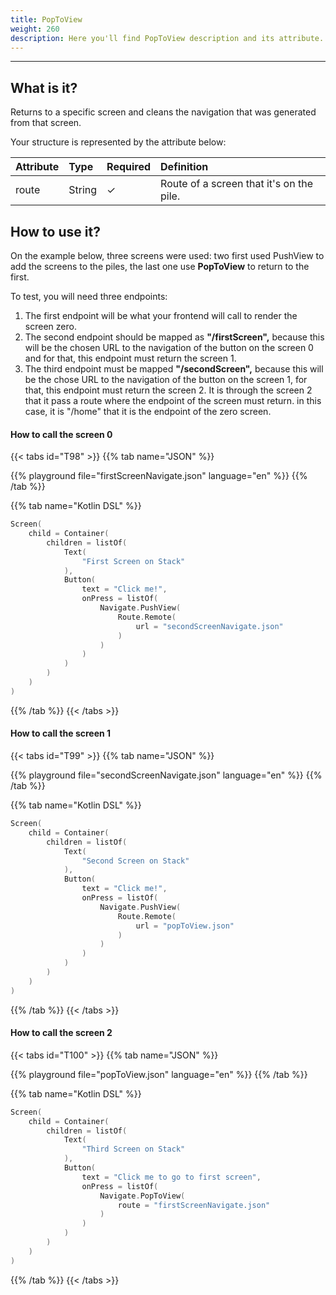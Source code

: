 ```yaml
---
title: PopToView
weight: 260
description: Here you'll find PopToView description and its attribute.
---
```


---

## What is it?

Returns to a specific screen and cleans the navigation that was generated from that screen.

Your structure is represented by the attribute below: 

| **Attribute** | Type | Required | Definition |
| :--- | :--- | :--- | :--- |
| route | ​String |     ✓ | Route of a screen that it's on the pile. |

## How to use it?

On the example below, three screens were used: two first used PushView to add the screens to the piles, the last one use **PopToView** to return to the first. 

To test, you will need three endpoints:

1. The first endpoint will be what your frontend will call to render the screen zero.
2. The second endpoint should be mapped as **"/firstScreen",** because this will be the chosen URL to the navigation of the button on the screen 0 and for that, this endpoint must return the screen 1. 
3. The third endpoint must be mapped  **"/secondScreen",** because this will be the chose URL to the navigation of the button on the screen 1, for that, this endpoint must return the screen 2. It is through the screen 2 that it pass a route where the endpoint of the screen must return. in this case, it is "/home" that it is the endpoint of the zero screen.

#### How to call the screen 0  <a id="como-chamar-pela-tela-zero"></a>

{{< tabs id="T98" >}}
{{% tab name="JSON" %}}
<!-- json-playground:firstScreenNavigate.json
{
  "_beagleComponent_" : "beagle:screenComponent",
  "child" : {
    "_beagleComponent_" : "beagle:container",
    "children" : [ {
      "_beagleComponent_" : "beagle:text",
      "text" : "First Screen on Stack"
    }, {
      "_beagleComponent_" : "beagle:button",
      "text" : "Click me!",
      "onPress" : [ {
        "_beagleAction_" : "beagle:pushView",
        "route" : {
          "url" : "secondScreenNavigate.json",
          "shouldPrefetch" : false
        }
      } ]
    } ]
  }
}
-->
{{% playground file="firstScreenNavigate.json" language="en" %}}
{{% /tab %}}

{{% tab name="Kotlin DSL" %}}
```kotlin
Screen(
    child = Container(
        children = listOf(
            Text(
                "First Screen on Stack"
            ),
            Button(
                text = "Click me!",
                onPress = listOf(
                    Navigate.PushView(
                        Route.Remote(
                            url = "secondScreenNavigate.json"
                        )
                    )
                )
            )
        )
    )
)
```
{{% /tab %}}
{{< /tabs >}}

#### How to call the screen 1  <a id="como-chamar-a-tela-1"></a>

{{< tabs id="T99" >}}
{{% tab name="JSON" %}}
<!-- json-playground:secondScreenNavigate.json
{
  "_beagleComponent_" : "beagle:screenComponent",
  "child" : {
    "_beagleComponent_" : "beagle:container",
    "children" : [ {
      "_beagleComponent_" : "beagle:text",
      "text" : "Second Screen on Stack"
    }, {
      "_beagleComponent_" : "beagle:button",
      "text" : "Click me!",
      "onPress" : [ {
        "_beagleAction_" : "beagle:pushView",
        "route" : {
          "url" : "popToView.json",
          "shouldPrefetch" : false
        }
      } ]
    } ]
  }
}
-->
{{% playground file="secondScreenNavigate.json" language="en" %}}
{{% /tab %}}

{{% tab name="Kotlin DSL" %}}
```kotlin
Screen(
    child = Container(
        children = listOf(
            Text(
                "Second Screen on Stack"
            ),
            Button(
                text = "Click me!",
                onPress = listOf(
                    Navigate.PushView(
                        Route.Remote(
                            url = "popToView.json"
                        )
                    )
                )
            )
        )
    )
)
```
{{% /tab %}}
{{< /tabs >}}

#### How to call the screen 2 <a id="como-chamar-a-tela-2"></a>

{{< tabs id="T100" >}}
{{% tab name="JSON" %}}
<!-- json-playground:popToView.json
{
  "_beagleComponent_" : "beagle:screenComponent",
  "child" : {
    "_beagleComponent_" : "beagle:container",
    "children" : [ {
      "_beagleComponent_" : "beagle:text",
      "text" : "Third Screen on Stack"
    }, {
      "_beagleComponent_" : "beagle:button",
      "text" : "Click me to go to first screen",
      "onPress" : [ {
        "_beagleAction_" : "beagle:popToView",
        "route" : "firstScreenNavigate.json"
      } ]
    } ]
  }
}
-->
{{% playground file="popToView.json" language="en" %}}
{{% /tab %}}

{{% tab name="Kotlin DSL" %}}
```kotlin
Screen(
    child = Container(
        children = listOf(
            Text(
                "Third Screen on Stack"
            ),
            Button(
                text = "Click me to go to first screen",
                onPress = listOf(
                    Navigate.PopToView(
                        route = "firstScreenNavigate.json"
                    )
                )
            )
        )
    )
)
```
{{% /tab %}}
{{< /tabs >}}
